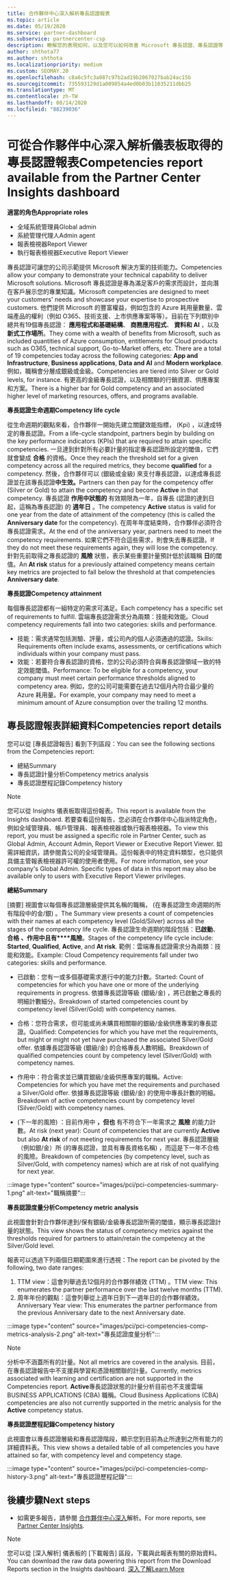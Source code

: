 ```yaml
---
title: 合作夥伴中心深入解析專長認證報表
ms.topic: article
ms.date: 05/19/2020
ms.service: partner-dashboard
ms.subservice: partnercenter-csp
description: 瞭解您的表現如何，以及您可以如何改善 Microsoft 專長認證、專長認證等級和優惠，以協助您提供 Microsoft 解決方案。
author: shthota77
ms.author: shthota
ms.localizationpriority: medium
ms.custom: SEOMAY.20
ms.openlocfilehash: c8a6c5fc3a087c97b2ad19b2067027bab24ac15b
ms.sourcegitcommit: 735593129d1a009854a4ed0b03b11035211dbb25
ms.translationtype: MT
ms.contentlocale: zh-TW
ms.lasthandoff: 08/14/2020
ms.locfileid: "88239036"
---
```

# <a name="competencies-report-available-from-the-partner-center-insights-dashboard"></a><span data-ttu-id="3ca45-103">可從合作夥伴中心深入解析儀表板取得的專長認證報表</span><span class="sxs-lookup"><span data-stu-id="3ca45-103">Competencies report available from the Partner Center Insights dashboard</span></span>

<span data-ttu-id="3ca45-104">**適當的角色**</span><span class="sxs-lookup"><span data-stu-id="3ca45-104">**Appropriate roles**</span></span>
- <span data-ttu-id="3ca45-105">全域系統管理員</span><span class="sxs-lookup"><span data-stu-id="3ca45-105">Global admin</span></span>
- <span data-ttu-id="3ca45-106">系統管理代理人</span><span class="sxs-lookup"><span data-stu-id="3ca45-106">Admin agent</span></span>
- <span data-ttu-id="3ca45-107">報表檢視器</span><span class="sxs-lookup"><span data-stu-id="3ca45-107">Report Viewer</span></span>
- <span data-ttu-id="3ca45-108">執行報表檢視器</span><span class="sxs-lookup"><span data-stu-id="3ca45-108">Executive Report Viewer</span></span>

<span data-ttu-id="3ca45-109">專長認證可讓您的公司示範提供 Microsoft 解決方案的技術能力。</span><span class="sxs-lookup"><span data-stu-id="3ca45-109">Competencies allow your company to demonstrate your technical capability to deliver Microsoft solutions.</span></span> <span data-ttu-id="3ca45-110">Microsoft 專長認證是專為滿足客戶的需求而設計，並向潛在客戶展示您的專業知識。</span><span class="sxs-lookup"><span data-stu-id="3ca45-110">Microsoft competencies are designed to meet your customers' needs and showcase your expertise to prospective customers.</span></span> <span data-ttu-id="3ca45-111">他們提供 Microsoft 的豐富權益，例如包含的 Azure 耗用量數量、雲端產品的權利（例如 O365、技術支援、上市供應專案等等）。目前在下列類別中總共有19個專長認證： **應用程式和基礎結構**、 **商務應用程式**、 **資料和 AI** ，以及 **新式工作場所**。</span><span class="sxs-lookup"><span data-stu-id="3ca45-111">They come with a wealth of benefits from Microsoft, such as included quantities of Azure consumption, entitlements for Cloud products such as O365, technical support, Go-to-Market offers, etc. There are a total of 19 competencies today across the following categories: **App and Infrastructure**, **Business applications**, **Data and AI** and **Modern workplace**.</span></span> <span data-ttu-id="3ca45-112">例如，職稱會分層成銀級或金級。</span><span class="sxs-lookup"><span data-stu-id="3ca45-112">Competencies are tiered into Silver or Gold levels, for instance.</span></span> <span data-ttu-id="3ca45-113">有更高的金級專長認證，以及相關聯的行銷資源、供應專案和方案。</span><span class="sxs-lookup"><span data-stu-id="3ca45-113">There is a higher bar for Gold competency and an associated higher level of marketing resources, offers, and programs available.</span></span>  

<span data-ttu-id="3ca45-114">**專長認證生命週期**</span><span class="sxs-lookup"><span data-stu-id="3ca45-114">**Competency life cycle**</span></span>

<span data-ttu-id="3ca45-115">從生命週期的觀點來看，合作夥伴一開始先建立關鍵效能指標， (Kpi) ，以達成特定的專長認證。</span><span class="sxs-lookup"><span data-stu-id="3ca45-115">From a life-cycle standpoint, partners begin by building on the key performance indicators (KPIs) that are required to attain specific competencies.</span></span> <span data-ttu-id="3ca45-116">一旦達到針對所有必要計量的指定專長認證所設定的閾值，它們就會變成 **合格** 的資格。</span><span class="sxs-lookup"><span data-stu-id="3ca45-116">Once they reach the threshold set for a given competency across all the required metrics, they become **qualified** for a competency.</span></span> <span data-ttu-id="3ca45-117">然後，合作夥伴可以 (銀級或金級) 來支付專長認證，以達成專長認證並在該專長認證**中生效。**</span><span class="sxs-lookup"><span data-stu-id="3ca45-117">Partners can then pay for the competency offer (Silver or Gold) to attain the competency and become **Active** in that competency.</span></span> <span data-ttu-id="3ca45-118">專長認證 **作用中狀態的** 有效期限為一年，自專長 (認證的達到日起，這稱為專長認證) 的 **週年日** 。</span><span class="sxs-lookup"><span data-stu-id="3ca45-118">The competency **Active** status is valid for one year from the date of attainment of the competency (this is called the **Anniversary date** for the competency).</span></span> <span data-ttu-id="3ca45-119">在周年年度結束時，合作夥伴必須符合專長認證需求。</span><span class="sxs-lookup"><span data-stu-id="3ca45-119">At the end of the anniversary year, partners need to meet the competency requirements.</span></span> <span data-ttu-id="3ca45-120">如果它們不符合這些需求，則會失去專長認證。</span><span class="sxs-lookup"><span data-stu-id="3ca45-120">If they do not meet these requirements again, they will lose the competency.</span></span> <span data-ttu-id="3ca45-121">針對先前取得之專長認證的 **風險** 狀態，表示某些重要計量預計低於該職稱 **日**的閾值。</span><span class="sxs-lookup"><span data-stu-id="3ca45-121">An **At risk** status for a previously attained competency means certain key metrics are projected to fall below the threshold at that competencies **Anniversary date**.</span></span>

<span data-ttu-id="3ca45-122">**專長認證**</span><span class="sxs-lookup"><span data-stu-id="3ca45-122">**Competency attainment**</span></span>

<span data-ttu-id="3ca45-123">每個專長認證都有一組特定的需求可滿足。</span><span class="sxs-lookup"><span data-stu-id="3ca45-123">Each competency has a specific set of requirements to fulfill.</span></span> <span data-ttu-id="3ca45-124">雲端專長認證需求分為兩類：技能和效能。</span><span class="sxs-lookup"><span data-stu-id="3ca45-124">Cloud competency requirements fall into two categories: skills and performance.</span></span>

- <span data-ttu-id="3ca45-125">技能：需求通常包括測驗、評量，或公司內的個人必須通過的認證。</span><span class="sxs-lookup"><span data-stu-id="3ca45-125">Skills: Requirements often include exams, assessments, or certifications which individuals within your company must pass.</span></span>
- <span data-ttu-id="3ca45-126">效能：若要符合專長認證的資格，您的公司必須符合與專長認證領域一致的特定效能閾值。</span><span class="sxs-lookup"><span data-stu-id="3ca45-126">Performance: To be eligible for a competency, your company must meet certain performance thresholds aligned to competency area.</span></span> <span data-ttu-id="3ca45-127">例如，您的公司可能需要在過去12個月內符合最少量的 Azure 耗用量。</span><span class="sxs-lookup"><span data-stu-id="3ca45-127">For example, your company may need to meet a minimum amount of Azure consumption over the trailing 12 months.</span></span>

## <a name="competencies-report-details"></a><span data-ttu-id="3ca45-128">專長認證報表詳細資料</span><span class="sxs-lookup"><span data-stu-id="3ca45-128">Competencies report details</span></span>

<span data-ttu-id="3ca45-129">您可以從 [專長認證報告] 看到下列區段：</span><span class="sxs-lookup"><span data-stu-id="3ca45-129">You can see the following sections from the Competencies report:</span></span>

- <span data-ttu-id="3ca45-130">總結</span><span class="sxs-lookup"><span data-stu-id="3ca45-130">Summary</span></span>
- <span data-ttu-id="3ca45-131">專長認證計量分析</span><span class="sxs-lookup"><span data-stu-id="3ca45-131">Competency metrics analysis</span></span>
- <span data-ttu-id="3ca45-132">專長認證歷程記錄</span><span class="sxs-lookup"><span data-stu-id="3ca45-132">Competency history</span></span>

 > [!NOTE]
 > <span data-ttu-id="3ca45-133">您可以從 Insights 儀表板取得這份報表。</span><span class="sxs-lookup"><span data-stu-id="3ca45-133">This report is available from the Insights dashboard.</span></span> <span data-ttu-id="3ca45-134">若要查看這份報告，您必須在合作夥伴中心指派特定角色，例如全域管理員、帳戶管理員、報表檢視器或執行報表檢視器。</span><span class="sxs-lookup"><span data-stu-id="3ca45-134">To view this report, you must be assigned a specific role in Partner Center, such as Global Admin, Account Admin, Report Viewer or Executive Report Viewer.</span></span> <span data-ttu-id="3ca45-135">如需詳細資訊，請參閱貴公司的全域管理員。這份報表中的特定資料類型，也只能供具備主管報表檢視器許可權的使用者使用。</span><span class="sxs-lookup"><span data-stu-id="3ca45-135">For more information, see your company's Global Admin. Specific types of data in this report may also be available only to users with Executive Report Viewer privileges.</span></span>

<span data-ttu-id="3ca45-136">**總結**</span><span class="sxs-lookup"><span data-stu-id="3ca45-136">**Summary**</span></span>

<span data-ttu-id="3ca45-137">[摘要] 視圖會以每個專長認證層級提供其名稱的職稱， (在專長認證生命週期的所有階段中的金/銀) 。</span><span class="sxs-lookup"><span data-stu-id="3ca45-137">The Summary view presents a count of competencies with their names at each competency level (Gold/Silver) across all the stages of the competency life cycle.</span></span> <span data-ttu-id="3ca45-138">專長認證生命週期的階段包括：**已啟動**、**合格** **、作用中且有\*\*\*\*風險**。</span><span class="sxs-lookup"><span data-stu-id="3ca45-138">Stages of the competency life cycle include: **Started**, **Qualified**, **Active**, and **At risk**.</span></span> <span data-ttu-id="3ca45-139">範例：雲端專長認證需求分為兩類：技能和效能。</span><span class="sxs-lookup"><span data-stu-id="3ca45-139">Example: Cloud Competency requirements fall under two categories: skills and performance.</span></span>

- <span data-ttu-id="3ca45-140">已啟動：您有一或多個基礎需求進行中的能力計數。</span><span class="sxs-lookup"><span data-stu-id="3ca45-140">Started: Count of competencies for which you have one or more of the underlying requirements in progress.</span></span>
<span data-ttu-id="3ca45-141">依據專長認證等級 (銀級/金) ，將已啟動之專長的明細計數細分。</span><span class="sxs-lookup"><span data-stu-id="3ca45-141">Breakdown of started competencies count by competency level (Silver/Gold) with competency names.</span></span>

- <span data-ttu-id="3ca45-142">合格：您符合需求，但可能或尚未購買相關聯的銀級/金級供應專案的專長認證。</span><span class="sxs-lookup"><span data-stu-id="3ca45-142">Qualified: Competencies for which you have met the requirements, but might or might not yet have purchased the associated Silver/Gold offer.</span></span> <span data-ttu-id="3ca45-143">依據專長認證等級 (銀級/金) 的合格專長人數明細。</span><span class="sxs-lookup"><span data-stu-id="3ca45-143">Breakdown of qualified competencies count by competency level (Silver/Gold) with competency names.</span></span>

- <span data-ttu-id="3ca45-144">作用中：符合需求並已購買銀級/金級供應專案的職稱。</span><span class="sxs-lookup"><span data-stu-id="3ca45-144">Active: Competencies for which you have met the requirements and purchased a Silver/Gold offer.</span></span> <span data-ttu-id="3ca45-145">依據專長認證等級 (銀級/金) 的使用中專長計數的明細。</span><span class="sxs-lookup"><span data-stu-id="3ca45-145">Breakdown of active competencies count by competency level (Silver/Gold) with competency names.</span></span>

- <span data-ttu-id="3ca45-146"> (下一年的風險) ：目前作用中 **，但也** 有不符合下一年需求之 **風險** 的能力計數。</span><span class="sxs-lookup"><span data-stu-id="3ca45-146">At risk (next year): Count of competencies that are currently **Active** but also **At risk** of not meeting requirements for next year.</span></span>
<span data-ttu-id="3ca45-147">專長認證層級（例如銀/金）所 (的專長認證，並具有專長資格名稱) ，而這是下一年不合格的風險。</span><span class="sxs-lookup"><span data-stu-id="3ca45-147">Breakdown of competencies (by competency level, such as Silver/Gold, with competency names) which are at risk of not qualifying for next year.</span></span>

:::image type="content" source="images/pci/pci-competencies-summary-1.png" alt-text="職稱摘要":::

<span data-ttu-id="3ca45-149">**專長認證度量分析**</span><span class="sxs-lookup"><span data-stu-id="3ca45-149">**Competency metric analysis**</span></span>

<span data-ttu-id="3ca45-150">此視圖會針對合作夥伴達到/保有銀級/金級專長認證所需的閾值，顯示專長認證計量的狀態。</span><span class="sxs-lookup"><span data-stu-id="3ca45-150">This view shows the status of competency metrics against the thresholds required for partners to attain/retain the competency at the Silver/Gold level.</span></span> 

<span data-ttu-id="3ca45-151">報表可以透過下列兩個日期範圍來進行透視：</span><span class="sxs-lookup"><span data-stu-id="3ca45-151">The report can be pivoted by the following, two date ranges:</span></span>

1. <span data-ttu-id="3ca45-152">TTM view：這會列舉過去12個月的合作夥伴績效 (TTM) 。</span><span class="sxs-lookup"><span data-stu-id="3ca45-152">TTM view: This enumerates the partner performance over the last twelve months (TTM).</span></span>
2. <span data-ttu-id="3ca45-153">周年年份的觀點：這會列舉從上週年日到下一週年日的合作夥伴績效。</span><span class="sxs-lookup"><span data-stu-id="3ca45-153">Anniversary Year view: This enumerates the partner performance from the previous Anniversary date to the next Anniversary date.</span></span>

:::image type="content" source="images/pci/pci-competencies-comp-metrics-analysis-2.png" alt-text="專長認證度量分析":::

> [!NOTE]
 > <span data-ttu-id="3ca45-155">分析中不涵蓋所有的計量。</span><span class="sxs-lookup"><span data-stu-id="3ca45-155">Not all metrics are covered in the analysis.</span></span> <span data-ttu-id="3ca45-156">目前，在專長認證報告中不支援與學習和憑證相關聯的計量。</span><span class="sxs-lookup"><span data-stu-id="3ca45-156">Currently, metrics associated with learning and certification are not supported in the Competencies report.</span></span> <span data-ttu-id="3ca45-157">**Active**專長認證狀態的計量分析目前也不支援雲端 BUSINESS APPLICATIONS (CBA) 職稱。</span><span class="sxs-lookup"><span data-stu-id="3ca45-157">Cloud Business Applications (CBA) competencies are also not currently supported in the metric analysis for the **Active** competency status.</span></span>

<span data-ttu-id="3ca45-158">**專長認證歷程記錄**</span><span class="sxs-lookup"><span data-stu-id="3ca45-158">**Competency history**</span></span>

<span data-ttu-id="3ca45-159">此視圖會以專長認證層級和專長認證階段，顯示您到目前為止所達到之所有能力的詳細資料表。</span><span class="sxs-lookup"><span data-stu-id="3ca45-159">This view shows a detailed table of all competencies you have attained so far, with competency level and competency stage.</span></span>

:::image type="content" source="images/pci/pci-competencies-comp-history-3.png" alt-text="專長認證歷程記錄":::

## <a name="next-steps"></a><span data-ttu-id="3ca45-161">後續步驟</span><span class="sxs-lookup"><span data-stu-id="3ca45-161">Next steps</span></span>

- <span data-ttu-id="3ca45-162">如需更多報告，請參閱 [合作夥伴中心深入](partner-center-insights.md)解析。</span><span class="sxs-lookup"><span data-stu-id="3ca45-162">For more reports, see [Partner Center Insights](partner-center-insights.md).</span></span>

>[!NOTE] 
> <span data-ttu-id="3ca45-163">您可以從 [深入解析] 儀表板的 [下載報告] 區段，下載與此報表有關的原始資料。</span><span class="sxs-lookup"><span data-stu-id="3ca45-163">You can download the raw data powering this report from the Download Reports section in the Insights dashboard.</span></span> [<span data-ttu-id="3ca45-164">深入了解</span><span class="sxs-lookup"><span data-stu-id="3ca45-164">Learn More</span></span>](pci-download-reports.md) 
